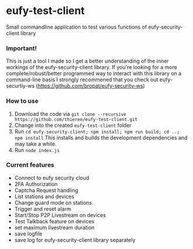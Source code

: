 # eufy-test-client
Small commandline application to test various functions of eufy-security-client library

### Important!

This is just a tool I made so I get a better understanding of the inner workings of the eufy-security-client library.
If you're looking for a more complete/robust/better programmed way to interact with this library on a command-line basis I strongly recommened that you check out eufy-securtiy-ws (https://github.com/bropat/eufy-security-ws)

### How to use

1. Download the code via `git clone --recursive https://github.com/thieren/eufy-test-client.git`
2. Change into the created `eufy-test-client` folder
3. Run `cd eufy-security-client; npm install; npm run build; cd ..; npm install`
   This installs and builds the development dependencies and may take a while.
4. Run `node index.js`

### Current features
- Connect to eufy security cloud
- 2FA Authorization
- Captcha Request handling
- List stations and devices
- Change guard mode on stations
- Trigger and reset alarm
- Start/Stop P2P Livestream on devices
- Test Talkback feature on devices
- set maximum livestream duration
- save logfile
- save log for eufy-security-client library separately


